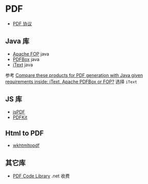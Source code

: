 # PDF

* [PDF 协议](https://www.adobe.com/content/dam/acom/en/devnet/acrobat/pdfs/pdf_reference_1-7.pdf)

## Java 库

* [Apache FOP](https://xmlgraphics.apache.org/fop/) java
* [PDFBox](https://pdfbox.apache.org/) java
* [iText](https://itextpdf.com/) java

参考 [Compare these products for PDF generation with Java given requirements inside: iText, Apache PDFBox or FOP?](https://stackoverflow.com/questions/6625849/compare-these-products-for-pdf-generation-with-java-given-requirements-inside-i) 选择 `iText`

## JS 库

* [jsPDF](https://github.com/MrRio/jsPDF)
* [PDFKit](https://github.com/foliojs/pdfkit)

## Html to PDF

* [wkhtmltopdf](https://github.com/wkhtmltopdf/wkhtmltopdf)

## 其它库

* [PDF Code Library](http://www.pdf-technologies.com/pdf-code-library/) .net 收费
